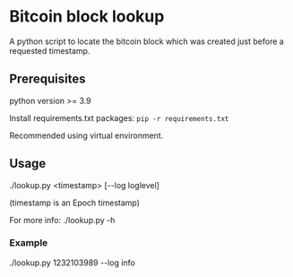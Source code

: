 # Bitcoin block lookup
A python script to locate the bitcoin block which was created just before a requested timestamp.


##  Prerequisites
python version  >= 3.9

Install requirements.txt packages:
`pip -r requirements.txt`

Recommended using virtual environment.

## Usage
./lookup.py \<timestamp> [--log loglevel]

(timestamp is an Epoch timestamp)

For more info:
./lookup.py -h

### Example
./lookup.py 1232103989 --log info

